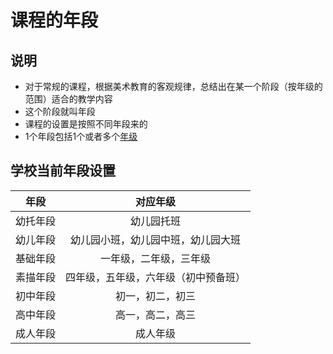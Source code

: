 # 课程的年段

## 说明
* 对于常规的课程，根据美术教育的客观规律，总结出在某一个阶段（按年级的范围）适合的教学内容
* 这个阶段就叫年段
* 课程的设置是按照不同年段来的
* 1个年段包括1个或者多个[年级](https://github.com/shchnmz/worklog/blob/master/software/doc/mx/nianji.md)

## 学校当前年段设置

| 年段 | 对应年级 |
| :--: | :--: |
| 幼托年段 | 幼儿园托班 |
| 幼儿年段 | 幼儿园小班，幼儿园中班，幼儿园大班 |
| 基础年段 | 一年级，二年级，三年级 |
| 素描年段 | 四年级，五年级，六年级（初中预备班） |
| 初中年段 | 初一，初二，初三 |
| 高中年段 | 高一，高二，高三 |   
| 成人年段 | 成人年级 |

